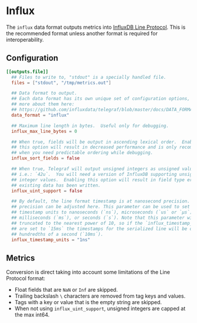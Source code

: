 # Influx

The `influx` data format outputs metrics into [InfluxDB Line Protocol][line
protocol].  This is the recommended format unless another format is required
for interoperability.

## Configuration

```toml
[[outputs.file]]
  ## Files to write to, "stdout" is a specially handled file.
  files = ["stdout", "/tmp/metrics.out"]

  ## Data format to output.
  ## Each data format has its own unique set of configuration options, read
  ## more about them here:
  ## https://github.com/influxdata/telegraf/blob/master/docs/DATA_FORMATS_OUTPUT.md
  data_format = "influx"

  ## Maximum line length in bytes.  Useful only for debugging.
  influx_max_line_bytes = 0

  ## When true, fields will be output in ascending lexical order.  Enabling
  ## this option will result in decreased performance and is only recommended
  ## when you need predictable ordering while debugging.
  influx_sort_fields = false

  ## When true, Telegraf will output unsigned integers as unsigned values,
  ## i.e.: `42u`.  You will need a version of InfluxDB supporting unsigned
  ## integer values.  Enabling this option will result in field type errors if
  ## existing data has been written.
  influx_uint_support = false

  ## By default, the line format timestamp is at nanosecond precision. The
  ## precision can be adjusted here. This parameter can be used to set the
  ## timestamp units to nanoseconds (`ns`), microseconds (`us` or `µs`),
  ## milliseconds (`ms`), or seconds (`s`). Note that this parameter will be
  ## truncated to the nearest power of 10, so if the `influx_timestamp_units`
  ## are set to `15ms` the timestamps for the serialized line will be output in
  ## hundredths of a second (`10ms`).
  influx_timestamp_units = "1ns"
```

## Metrics

Conversion is direct taking into account some limitations of the Line Protocol
format:

- Float fields that are `NaN` or `Inf` are skipped.
- Trailing backslash `\` characters are removed from tag keys and values.
- Tags with a key or value that is the empty string are skipped.
- When not using `influx_uint_support`, unsigned integers are capped at the max int64.

[line protocol]: https://docs.influxdata.com/influxdb/latest/write_protocols/line_protocol_tutorial/
